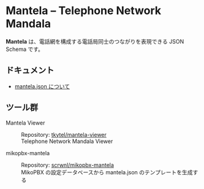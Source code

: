 # Mantela &ndash; Telephone Network Mandala

**Mantela** は、電話網を構成する電話局同士のつながりを表現できる JSON Schema です。

## ドキュメント

- [mantela.json について](https://github.com/KusaReMKN/mantela/blob/main/MANTELA.md)

## ツール群

<dl>
<dt>Mantela Viewer</dt>
<dd><p>
Repository: <a href="https://github.com/tkytel/mantela-viewer">tkytel/mantela-viewer</a><br>
Telephone Network Mandala Viewer
</p></dd>
<dt>mikopbx-mantela</dt>
<dd><p>
Repository: <a href="https://github.com/scrwnl/mikopbx-mantela">scrwnl/mikopbx-mantela</a><br>
MikoPBX の設定データベースから mantela.json のテンプレートを生成する
</p></dd>
</dl>
